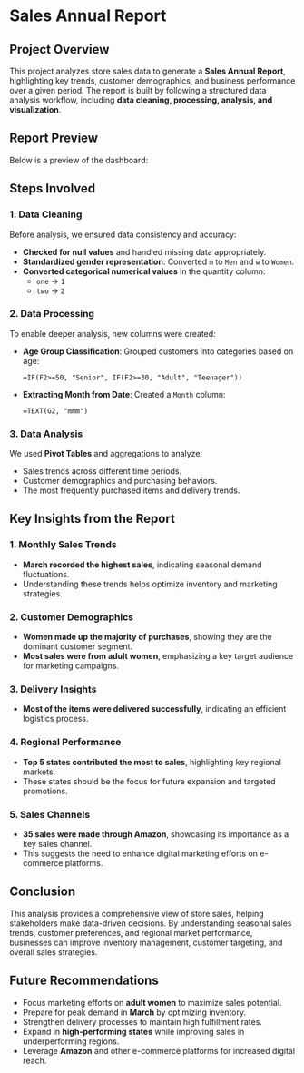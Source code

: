 # Sales Annual Report

## Project Overview
This project analyzes store sales data to generate a **Sales Annual Report**, highlighting key trends, customer demographics, and business performance over a given period. The report is built by following a structured data analysis workflow, including **data cleaning, processing, analysis, and visualization**.

## Report Preview

Below is a preview of the dashboard:


## Steps Involved

### 1. Data Cleaning
Before analysis, we ensured data consistency and accuracy:
- **Checked for null values** and handled missing data appropriately.
- **Standardized gender representation**: Converted `m` to `Men` and `w` to `Women`.
- **Converted categorical numerical values** in the quantity column:
  - `one` → `1`
  - `two` → `2`

### 2. Data Processing
To enable deeper analysis, new columns were created:
- **Age Group Classification**: Grouped customers into categories based on age:
  ```excel
  =IF(F2>=50, "Senior", IF(F2>=30, "Adult", "Teenager"))
  ```
- **Extracting Month from Date**: Created a `Month` column:
  ```excel
  =TEXT(G2, "mmm")
  ```

### 3. Data Analysis
We used **Pivot Tables** and aggregations to analyze:
- Sales trends across different time periods.
- Customer demographics and purchasing behaviors.
- The most frequently purchased items and delivery trends.

## Key Insights from the Report

### 1. Monthly Sales Trends
- **March recorded the highest sales**, indicating seasonal demand fluctuations.
- Understanding these trends helps optimize inventory and marketing strategies.

### 2. Customer Demographics
- **Women made up the majority of purchases**, showing they are the dominant customer segment.
- **Most sales were from adult women**, emphasizing a key target audience for marketing campaigns.

### 3. Delivery Insights
- **Most of the items were delivered successfully**, indicating an efficient logistics process.

### 4. Regional Performance
- **Top 5 states contributed the most to sales**, highlighting key regional markets.
- These states should be the focus for future expansion and targeted promotions.

### 5. Sales Channels
- **35 sales were made through Amazon**, showcasing its importance as a key sales channel.
- This suggests the need to enhance digital marketing efforts on e-commerce platforms.

## Conclusion
This analysis provides a comprehensive view of store sales, helping stakeholders make data-driven decisions. By understanding seasonal sales trends, customer preferences, and regional market performance, businesses can improve inventory management, customer targeting, and overall sales strategies.

## Future Recommendations
- Focus marketing efforts on **adult women** to maximize sales potential.
- Prepare for peak demand in **March** by optimizing inventory.
- Strengthen delivery processes to maintain high fulfillment rates.
- Expand in **high-performing states** while improving sales in underperforming regions.
- Leverage **Amazon** and other e-commerce platforms for increased digital reach.
